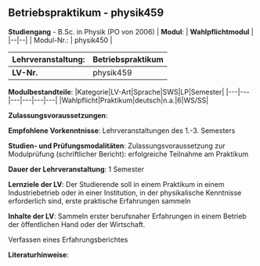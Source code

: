 ## Betriebspraktikum - physik459

**Studiengang** - B.Sc. in Physik (PO von 2006)
| **Modul**: | **Wahlpflichtmodul** |
|--|--|
| Modul-Nr.: | physik450 |

| **Lehrveranstaltung**: | Betriebspraktikum |
|------|------|
| **LV-Nr.** | physik459 |

**Modulbestandteile**:
|Kategorie|LV-Art|Sprache|SWS|LP|Semester|
|---|---|---|---|---|---|
|Wahlpflicht|Praktikum|deutsch|n.a.|6|WS/SS|

**Zulassungsvoraussetzungen**:


**Empfohlene Vorkenntnisse**:
Lehrveranstaltungen des 1.-3. Semesters

**Studien- und Prüfungsmodalitäten**:
Zulassungsvoraussetzung zur Modulprüfung (schriftlicher Bericht): erfolgreiche Teilnahme am Praktikum

**Dauer der Lehrveranstaltung**:
1 Semester

**Lernziele der LV**:
Der Studierende soll in einem Praktikum in einem Industriebetrieb oder in einer Institution, in der physikalische Kenntnisse erforderlich sind, erste praktische Erfahrungen sammeln

**Inhalte der LV**:
Sammeln erster berufsnaher Erfahrungen in einem Betrieb der öffentlichen Hand oder der Wirtschaft.

Verfassen eines Erfahrungsberichtes

**Literaturhinweise**:



